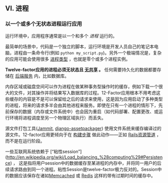 ## VI. 进程
### 以一个或多个无状态进程运行应用

运行环境中，应用程序通常是以一个和多个 *进程* 运行的。

最简单的场景中，代码是一个独立的脚本，运行环境是开发人员自己的笔记本电脑，进程由一条命令行(例如 `python my_script.py`)。另外一个极端情况是，复杂的应用可能会使用很多 [进程类型](/concurrency) ，也就是零个或多个进程实例。

**Twelve-factor应用的进程必须无状态且 [无共享](http://en.wikipedia.org/wiki/Shared_nothing_architecture) 。** 任何需要持久化的数据都要存储在 [后端服务](/backing-services) 内，比如数据库。

内存区域或磁盘空间可以作为进程在做某种事务型操作时的缓存，例如下载一个很大的文件，对其操作并将结果写入数据库的过程。12-Factor应用根本不用考虑这些缓存的内容是不是可以保留给之后的请求来使用，这是因为应用启动了多种类型的进程，将来的请求多半会由其他进程来服务。即使在只有一个进程的情形下，先前保存的数据（内存或文件系统中）也会因为重启（如代码部署、配置更改、或运行环境将进程调度至另一个物理区域执行）而丢失。

源文件打包工具([Jammit](http://documentcloud.github.com/jammit/), [django-assetpackager](http://code.google.com/p/django-assetpackager/)) 使用文件系统来缓存编译过的源文件。12-factor应用更倾向于在 [构建步骤](/build-release-run) 做此动作——正如 [Rails资源管道](http://ryanbigg.com/guides/asset_pipeline.html) ，而不是在运行阶段。

一些互联网系统依赖于 [“粘性session”] (http://en.wikipedia.org/wiki/Load_balancing_%28computing%29#Persistence) ， 这是指将用户session中的数据缓存至某进程的内存中，并将同一用户的后续请求路由到同一个进程。粘性Session是twelve-factor极力反对的。Session中的数据应该保存在诸如[Memcached](http://memcached.org/) 或 [Redis](http://redis.io/) 这样的带有过期时间的缓存中。
